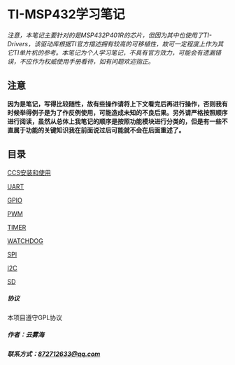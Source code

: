 # TI-MSP432学习笔记

*注意，本笔记主要针对的是MSP432P401R的芯片，但因为其中也使用了TI-Drivers，该驱动库根据TI官方描述拥有较高的可移植性，故可一定程度上作为其它TI单片机的参考。本笔记为个人学习笔记，不具有官方效力，可能会有遗漏错误，不应作为权威使用手册看待，如有问题欢迎指正。*

## 注意

**因为是笔记，写得比较随性，故有些操作请将上下文看完后再进行操作，否则我有时候举得例子是为了作反例使用，可能造成未知的不良后果。另外请严格按照顺序进行阅读，虽然从总体上我笔记的顺序是按照功能模块进行分类的，但是有一些不直属于功能的关键知识我在前面说过后可能就不会在后面重述了。**

## 目录

[CCS安装和使用](./doc/START.md)

[UART](./doc/UART.md)

[GPIO](./doc/GPIO.md)

[PWM](./doc/PWM.md)

[TIMER](./doc/TIMER.md)

[WATCHDOG](./doc/WATCHDOG.md)

[SPI](./doc/SPI.md)

[I2C](./doc/I2C.md)

[SD](./doc/SD.md)



##### 协议

本项目遵守GPL协议

##### 作者：云雾海

##### 联系方式：872712633@qq.com

